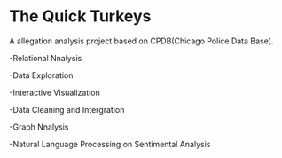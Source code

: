 # The Quick Turkeys
 
A allegation analysis project based on CPDB(Chicago Police Data Base).

-Relational Nnalysis

-Data Exploration

-Interactive Visualization

-Data Cleaning and Intergration

-Graph Nnalysis

-Natural Language Processing on Sentimental Analysis

